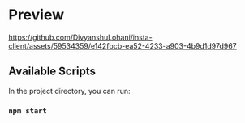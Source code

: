 # Preview

https://github.com/DivyanshuLohani/insta-client/assets/59534359/e142fbcb-ea52-4233-a903-4b9d1d97d967


## Available Scripts

In the project directory, you can run:

### `npm start`

